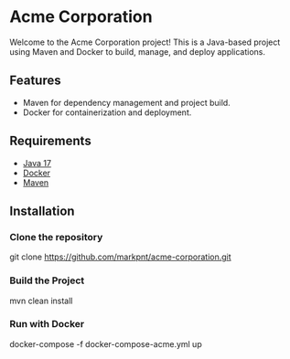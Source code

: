 # Acme Corporation

Welcome to the Acme Corporation project! This is a Java-based project using Maven and Docker to build, manage, and deploy applications.

## Features
- Maven for dependency management and project build.
- Docker for containerization and deployment.

## Requirements
- [Java 17](https://adoptopenjdk.net/)
- [Docker](https://www.docker.com/)
- [Maven](https://maven.apache.org/)

## Installation

### Clone the repository


git clone https://github.com/markpnt/acme-corporation.git

### Build the Project
mvn clean install

### Run with Docker
docker-compose -f docker-compose-acme.yml up

